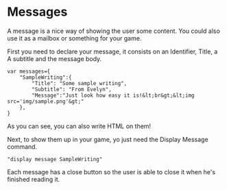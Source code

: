 # Messages

A message is a nice way of showing the user some content. You could also use it as a mailbox or something for your game.

First you need to declare your message, it consists on an Identifier, Title, a A subtitle and the message body.

```
var messages={
    "SampleWriting":{
        "Title": "Some sample writing",
        "Subtitle": "From Evelyn",
        "Message":"Just look how easy it is!&lt;br&gt;&lt;img src='img/sample.png'&gt;"
    },
}
```

As you can see, you can also write HTML on them!

Next, to show them up in your game, yo just need the Display Message command.

```
"display message SampleWriting"
```

Each message has a close button so the user is able to close it when he's finished reading it.

